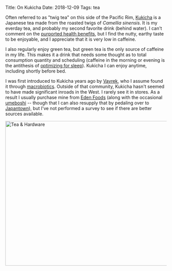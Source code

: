 Title: On Kukicha
Date: 2018-12-09
Tags: tea

Often referred to as "twig tea" on this side of the Pacific Rim, [Kukicha](https://en.wikipedia.org/wiki/Kukicha) is a Japanese tea made from the roasted twigs of *Camellia sinensis*. It is my everday tea, and probably my second favorite drink (behind water). I can't comment on the [purported health benefits](https://www.ediblewildfood.com/blog/2016/11/kukicha-tea-alkalizing-your-way-to-good-health/), but I find the nutty, earthy taste to be enjoyable, and I appreciate that it is very low in caffeine.

I also regularly enjoy green tea, but green tea is the only source of caffeine in my life. This makes it a drink that needs some thought as to total consumption quantity and scheduling (caffeine in the morning or evening is the antithesis of [optimizing for sleep](/2018/11/sleep/)). Kukicha I can enjoy anytime, including shortly before bed.

I was first introduced to Kukicha years ago by [Vavrek](http://vavrek.com/), who I assume found it through [macrobiotics](http://weblife.org/macrobiotics.html). Outside of that community, Kukicha hasn't seemed to have made significant inroads in the West. I rarely see it in stores. As a result I usually purchase mine from [Eden Foods](https://www.edenfoods.com/store/kukicha-tea-organic-twig-tea.html) (along with the occasional [umeboshi](https://www.edenfoods.com/store/umeboshi-plums.html) -- though that I can also resupply that by pedaling over to [Japantown](https://en.wikipedia.org/wiki/Japantown,_San_Francisco)), but I've not performed a survey to see if there are better sources available.

<a href="https://www.flickr.com/photos/pigmonkey/45526373804/in/dateposted/" title="Tea &amp; Hardware"><img src="https://farm5.staticflickr.com/4818/45526373804_103db4f59a_c.jpg" width="800" height="450" alt="Tea &amp; Hardware"></a>
